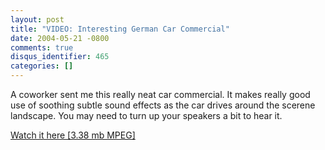 ```yaml
---
layout: post
title: "VIDEO: Interesting German Car Commercial"
date: 2004-05-21 -0800
comments: true
disqus_identifier: 465
categories: []
---
```

A coworker sent me this really neat car commercial. It makes really good
use of soothing subtle sound effects as the car drives around the
scerene landscape. You may need to turn up your speakers a bit to hear
it.

[Watch it here [3.38 mb
MPEG]](http://home.comcast.net/~haackayama/videos/KFee_Auto.mpeg)

